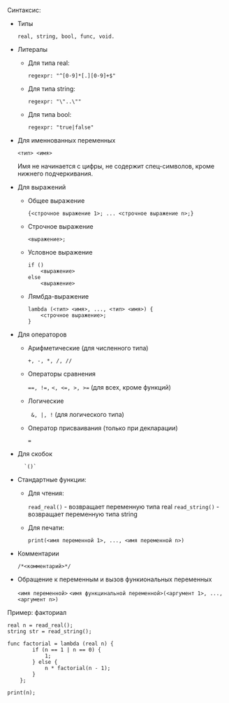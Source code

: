 Синтаксис:

- Типы
  
    `real, string, bool, func, void.`
- Литералы
    - Для типа real:
  
        `regexpr: "^[0-9]*[.][0-9]+$"`
    - Для типа string:
    
        `regexpr: "\"..\""`
    - Для типа bool:
    
        `regexpr: "true|false"`
- Для именнованных переменных

    `<тип> <имя>`

    Имя не начинается с цифры, не содержит спец-символов, кроме нижнего подчеркивания. 
- Для выражений
    - Общее выражение
  
        `{<строчное выражение 1>; ... <строчное выражение n>;}`
    - Строчное выражение
    
        `<выражение>;`
    - Условное выражение
        ```
        if ()
            <выражение>
        else
            <выражение> 
        ```
    - Лямбда-выражение
        ```
        lambda (<тип> <имя>, ..., <тип> <имя>) {
            <строчное выражение>;
        }
        ```
- Для операторов
    - Арифметические (для численного типа)
    
        `+, -, *, /, //`
    - Операторы сравнения
    
        `==, !=,`
        `<, <=, >, >=` (для всех, кроме функций)
    - Логические
    
       ` &, |, !` (для логического типа)
    - Оператор присваивания (только при декларации)
    
        `=`
- Для скобок

        `()`
- Стандартные функции:
    - Для чтения:
    
        `read_real()` - возвращает переменную типа real
        `read_string()` - возвращает переменную типа string
    - Для печати:
    
        `print(<имя переменной 1>, ..., <имя переменной n>)`
- Комментарии

    `/*<комментарий>*/`
- Обращение к переменным и вызов функиональных переменных

    `<имя переменной>`
    `<имя функцинальной переменной>(<аргумент 1>, ..., <аргумент n>)`


Пример: факториал

```
real n = read_real();
string str = read_string();

func factorial = lambda (real n) { 
        if (n == 1 | n == 0) { 
            1;
        } else {
            n * factorial(n - 1);
        }
    };

print(n);
```

